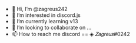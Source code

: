 - 👋 Hi, I’m @zagreus242
- 👀 I’m interested in discord.js
- 🌱 I’m currently learning v13
- 💞️ I’m looking to collaborate on ...
- 📫 How to reach me discord == ◈ 𝑍𝑎𝑔𝑟𝑒𝑢𝑠#0242

<!---
zagreus242/zagreus242 is a ✨ special ✨ repository because its `README.md` (this file) appears on your GitHub profile.
You can click the Preview link to take a look at your changes.
--->
